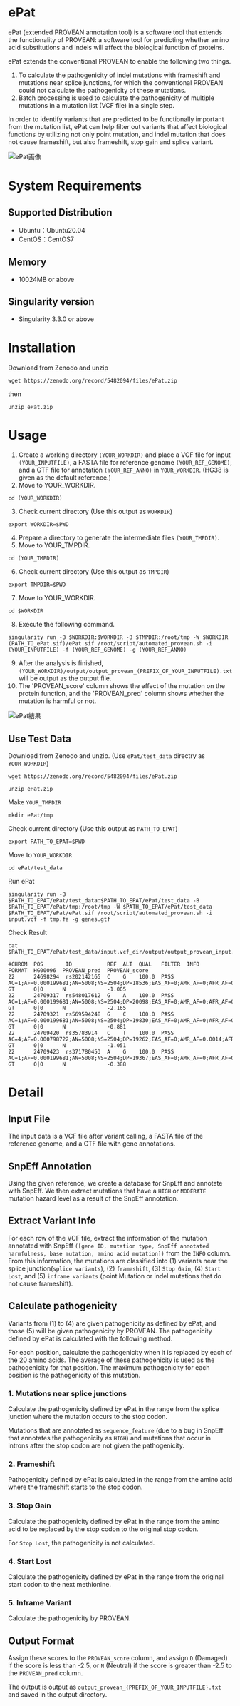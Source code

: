 # ePat

ePat (extended PROVEAN annotation tool) is a software tool that extends the functionality of PROVEAN: a software tool for predicting whether amino acid substitutions and indels will affect the biological function of proteins.

ePat extends the conventional PROVEAN to enable the following two things.

1. To calculate the pathogenicity of indel mutations with frameshift and mutations near splice junctions, for which the conventional PROVEAN could not calculate the pathogenicity of these mutations.
2. Batch processing is used to calculate the pathogenicity of multiple mutations in a mutation list (VCF file) in a single step.


In order to identify variants that are predicted to be functionally important from the mutation list, ePat can help filter out variants that affect biological functions by utilizing not only point mutation, and indel mutation that does not cause frameshift, but also frameshift, stop gain and splice variant.

![ePat画像](https://user-images.githubusercontent.com/85722434/138379432-078ebc17-247a-41a5-9fa4-77a023e582c0.jpg)


# System Requirements

## Supported Distribution
- Ubuntu：Ubuntu20.04
- CentOS：CentOS7

## Memory
- 10024MB or above

## Singularity version
- Singularity 3.3.0 or above

# Installation

Download from Zenodo and unzip 

```
wget https://zenodo.org/record/5482094/files/ePat.zip 
```

 then

```
unzip ePat.zip
```

# Usage

1. Create a working directory `(YOUR_WORKDIR)` and place a VCF file for input `(YOUR_INPUTFILE)`, a FASTA file for reference genome `(YOUR_REF_GENOME)`, and a GTF file for annotation `(YOUR_REF_ANNO)` in `YOUR_WORKDIR`.  (HG38 is given as the default reference.)
2. Move to YOUR_WORKDIR. 
``` 
cd (YOUR_WORKDIR)  
```
3. Check current directory (Use this output as `WORKDIR`)
```
export WORKDIR=$PWD 
```
4. Prepare a directory to generate the intermediate files `(YOUR_TMPDIR)`.
5. Move to YOUR_TMPDIR.  
``` 
cd (YOUR_TMPDIR)  
```
6. Check current directory (Use this output as `TMPDIR`)
```
export TMPDIR=$PWD 
```
7. Move to YOUR_WORKDIR.  
``` 
cd $WORKDIR  
```
8. Execute the following command.
```
singularity run -B $WORKDIR:$WORKDIR -B $TMPDIR:/root/tmp -W $WORKDIR (PATH_TO_ePat.sif)/ePat.sif /root/script/automated_provean.sh -i (YOUR_INPUTFILE) -f (YOUR_REF_GENOME) -g (YOUR_REF_ANNO)
```

9. After the analysis is finished, `(YOUR_WORKDIR)/output/output_provean_(PREFIX_OF_YOUR_INPUTFILE).txt` will be output as the output file.
10. The 'PROVEAN_score' column shows the effect of the mutation on the protein function, and the 'PROVEAN_pred' column shows whether the mutation is harmful or not.

![ePat結果](https://user-images.githubusercontent.com/85722434/136148112-9e8d24e6-7d15-49a4-83ed-222f3c764d06.png)

## Use Test Data

Download from Zenodo and unzip. (Use `ePat/test_data` directry as `YOUR_WORKDIR`)

```
wget https://zenodo.org/record/5482094/files/ePat.zip 
```

```
unzip ePat.zip
```

Make `YOUR_TMPDIR`

```
mkdir ePat/tmp
```

Check current directory (Use this output as `PATH_TO_EPAT`)

```
export PATH_TO_EPAT=$PWD 
```

Move to `YOUR_WORKDIR`

```
cd ePat/test_data
```

Run ePat

```
singularity run -B $PATH_TO_EPAT/ePat/test_data:$PATH_TO_EPAT/ePat/test_data -B $PATH_TO_EPAT/ePat/tmp:/root/tmp -W $PATH_TO_EPAT/ePat/test_data $PATH_TO_EPAT/ePat/ePat.sif /root/script/automated_provean.sh -i input.vcf -f tmp.fa -g genes.gtf
```

Check Result

```
cat $PATH_TO_EPAT/ePat/test_data/input.vcf_dir/output/output_provean_input.txt
```

```
#CHROM  POS       ID           REF  ALT  QUAL   FILTER  INFO                                                                                                                                                                                                                                                                  FORMAT  HG00096  PROVEAN_pred  PROVEAN_score
22      24698294  rs202142165  C    G    100.0  PASS    AC=1;AF=0.000199681;AN=5008;NS=2504;DP=18536;EAS_AF=0;AMR_AF=0;AFR_AF=0.0008;EUR_AF=0;SAS_AF=0;AA=C|||;VT=SNP;EX_TARGET;ANN=G|missense_variant|MODERATE|SPECC1L|SPECC1L|transcript|NM_015330|protein_coding|3/17|c.95C>G|p.Ser32Cys|389/6763|95/3354|32/1117||        GT      0|0      N             -1.005
22      24709317  rs548017612  G    A    100.0  PASS    AC=1;AF=0.000199681;AN=5008;NS=2504;DP=20098;EAS_AF=0;AMR_AF=0;AFR_AF=0;EUR_AF=0;SAS_AF=0.001;AA=G|||;VT=SNP;EX_TARGET;ANN=A|missense_variant|MODERATE|SPECC1L|SPECC1L|transcript|NM_015330|protein_coding|4/17|c.190G>A|p.Gly64Arg|484/6763|190/3354|64/1117||       GT      0|0      N             -2.165
22      24709321  rs569594248  G    C    100.0  PASS    AC=1;AF=0.000199681;AN=5008;NS=2504;DP=19830;EAS_AF=0;AMR_AF=0;AFR_AF=0;EUR_AF=0.001;SAS_AF=0;AA=G|||;VT=SNP;EX_TARGET;ANN=C|missense_variant|MODERATE|SPECC1L|SPECC1L|transcript|NM_015330|protein_coding|4/17|c.194G>C|p.Gly65Ala|488/6763|194/3354|65/1117||       GT      0|0      N             -0.881
22      24709420  rs35783914   C    T    100.0  PASS    AC=4;AF=0.000798722;AN=5008;NS=2504;DP=19262;EAS_AF=0;AMR_AF=0.0014;AFR_AF=0;EUR_AF=0.003;SAS_AF=0;AA=C|||;VT=SNP;EX_TARGET;ANN=T|missense_variant|MODERATE|SPECC1L|SPECC1L|transcript|NM_015330|protein_coding|4/17|c.293C>T|p.Ser98Phe|587/6763|293/3354|98/1117||  GT      0|0      N             -1.051
22      24709423  rs371780453  A    G    100.0  PASS    AC=1;AF=0.000199681;AN=5008;NS=2504;DP=19367;EAS_AF=0;AMR_AF=0;AFR_AF=0;EUR_AF=0;SAS_AF=0.001;AA=A|||;VT=SNP;EX_TARGET;ANN=G|missense_variant|MODERATE|SPECC1L|SPECC1L|transcript|NM_015330|protein_coding|4/17|c.296A>G|p.Lys99Arg|590/6763|296/3354|99/1117||       GT      0|0      N             -0.388

```

# Detail

## Input File

The input data is a VCF file after variant calling, a FASTA file of the reference genome, and a GTF file with gene annotations.

## SnpEff Annotation

Using the given reference, we create a database for SnpEff and annotate with SnpEff. We then extract mutations that have a `HIGH` or `MODERATE` mutation hazard level as a result of the SnpEff annotation.

## Extract Variant Info

For each row of the VCF file, extract the information of the mutation annotated with SnpEff `([gene ID, mutation type, SnpEff annotated harmfulness, base mutation, amino acid mutation])` from the `INFO` column. From this information, the mutations are classified into (1) variants near the splice junction(`splice variants`), (2) `frameshift`, (3) `Stop Gain`, (4) `Start Lost`, and (5) `inframe variants` (point Mutation or indel mutations that do not cause frameshift).

## Calculate pathogenicity

Variants from (1) to (4) are given pathogenicity as defined by ePat, and those (5) will be given pathogenicity by PROVEAN.
The pathogenicity defined by ePat is calculated with the following method.

For each position, calculate the pathogenicity when it is replaced by each of the 20 amino acids. The average of these pathogenicity is used as the pathogenicity for that position.
The maximum pathogenicity for each position is the pathogenicity of this mutation.

### 1. Mutations near splice junctions
Calculate the pathogenicity defined by ePat in the range from the splice junction where the mutation occurs to the stop codon.

Mutations that are annotated as `sequence_feature` (due to a bug in SnpEff that annotates the pathogenicity as `HIGH`) and mutations that occur in introns after the stop codon are not given the pathogenicity.

### 2. Frameshift
Pathogenicity defined by ePat is calculated in the range from the amino acid where the frameshift starts to the stop codon.

### 3. Stop Gain
Calculate the pathogenicity defined by ePat in the range from the amino acid to be replaced by the stop codon to the original stop codon.

For `Stop Lost`, the pathogenicity is not calculated.

### 4. Start Lost
Calculate the pathogenicity defined by ePat in the range from the original start codon to the next methionine.

### 5. Inframe Variant
Calculate the pathogenicity by PROVEAN.

## Output Format

Assign these scores to the `PROVEAN_score` column, and assign `D` (Damaged) if the score is less than -2.5, or `N` (Neutral) if the score is greater than -2.5 to the `PROVEAN_pred` column.

The output is output as `output_provean_{PREFIX_OF_YOUR_INPUTFILE}.txt` and saved in the output directory.
